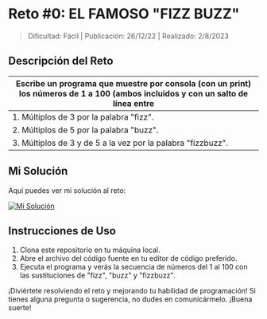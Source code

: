 # Reto #0: EL FAMOSO "FIZZ BUZZ"

> Dificultad: Fácil | Publicación: 26/12/22 | Realizado: 2/8/2023

## Descripción del Reto

| Escribe un programa que muestre por consola (con un print) los números de 1 a 100 (ambos incluidos y con un salto de línea entre|
| ------------|
|	 1.  Múltiplos de 3 por la palabra "fizz". |
|	 2. Múltiplos de 5 por la palabra "buzz". |
|	 3. Múltiplos de 3 y de 5 a la vez por la palabra "fizzbuzz".|


## Mi Solución

Aquí puedes ver mi solución al reto:

[![Mi Solución](https://i.postimg.cc/Kzq6X2MJ/code-fizz-buzz.png)](https://postimg.cc/k6S18Lwb)

## Instrucciones de Uso

1. Clona este repositorio en tu máquina local.
2. Abre el archivo del código fuente en tu editor de código preferido.
3. Ejecuta el programa y verás la secuencia de números del 1 al 100 con las sustituciones de "fizz", "buzz" y "fizzbuzz".

¡Diviértete resolviendo el reto y mejorando tu habilidad de programación! Si tienes alguna pregunta o sugerencia, no dudes en comunicármelo. ¡Buena suerte!
